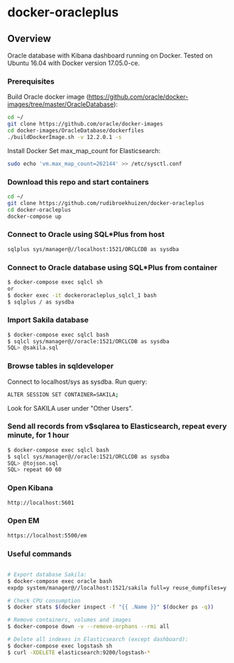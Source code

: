 # docker-oracleplus

## Overview
Oracle database with Kibana dashboard running on Docker. Tested on Ubuntu 16.04 with Docker version 17.05.0-ce.

### Prerequisites
Build Oracle docker image (https://github.com/oracle/docker-images/tree/master/OracleDatabase):
```bash
cd ~/
git clone https://github.com/oracle/docker-images
cd docker-images/OracleDatabase/dockerfiles
./buildDockerImage.sh -v 12.2.0.1 -s
```
Install Docker
Set max_map_count for Elasticsearch: 
```bash
sudo echo 'vm.max_map_count=262144' >> /etc/sysctl.conf
```

### Download this repo and start containers
```bash
cd ~/
git clone https://github.com/rudibroekhuizen/docker-oracleplus
cd docker-oracleplus
docker-compose up
```

### Connect to Oracle using SQL\*Plus from host
```bash
sqlplus sys/manager@//localhost:1521/ORCLCDB as sysdba
```

### Connect to Oracle database using SQL\*Plus from container
```bash
$ docker-compose exec sqlcl sh
or
$ docker exec -it dockeroracleplus_sqlcl_1 bash
$ sqlplus / as sysdba
```

### Import Sakila database
```bash
$ docker-compose exec sqlcl bash
$ sqlcl sys/manager@//oracle:1521/ORCLCDB as sysdba
SQL> @sakila.sql
```

### Browse tables in sqldeveloper
Connect to localhost/sys as sysdba. 
Run query: 
```bash
ALTER SESSION SET CONTAINER=SAKILA;
```
Look for SAKILA user under "Other Users".


### Send all records from v$sqlarea to Elasticsearch, repeat every minute, for 1 hour
```bash
$ docker-compose exec sqlcl bash
$ sqlcl sys/manager@//oracle:1521/ORCLCDB as sysdba
SQL> @tojson.sql
SQL> repeat 60 60
```

### Open Kibana
```bash
http://localhost:5601
```

### Open EM
```bash
https://localhost:5500/em
```

### Useful commands
```bash

# Export database Sakila:
$ docker-compose exec oracle bash
expdp system/manager@//localhost:1521/sakila full=y reuse_dumpfiles=y

# Check CPU consumption
$ docker stats $(docker inspect -f "{{ .Name }}" $(docker ps -q))

# Remove containers, volumes and images
$ docker-compose down -v --remove-orphans --rmi all

# Delete all indexes in Elasticsearch (except dashboard):
$ docker-compose exec logstash sh
$ curl -XDELETE elasticsearch:9200/logstash-*
```
